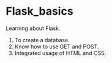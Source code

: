 # Flask_basics

Learning about Flask.

1. To create a database.
2. Know how to use GET and POST.
3. Integrated usage of HTML and CSS.
